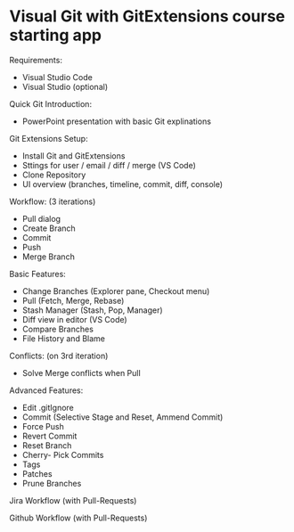 # Visual Git with GitExtensions course starting app

Requirements:
- Visual Studio Code
- Visual Studio (optional)

Quick Git Introduction:
- PowerPoint presentation with basic Git explinations

Git Extensions Setup:
- Install Git and GitExtensions
- Sttings for user / email / diff / merge (VS Code)
- Clone Repository
- UI overview (branches, timeline, commit, diff, console)

Workflow: (3 iterations)
- Pull dialog
- Create Branch
- Commit
- Push
- Merge Branch

Basic Features:
- Change Branches (Explorer pane, Checkout menu)
- Pull (Fetch, Merge, Rebase)
- Stash Manager (Stash, Pop, Manager)
- Diff view in editor (VS Code)
- Compare Branches
- File History and Blame

Conflicts: (on 3rd iteration)
- Solve Merge conflicts when Pull

Advanced Features:
- Edit .gitIgnore
- Commit (Selective Stage and Reset, Ammend Commit)
- Force Push
- Revert Commit
- Reset Branch
- Cherry- Pick Commits
- Tags
- Patches
- Prune Branches

Jira Workflow (with Pull-Requests)

Github Workflow (with Pull-Requests)
